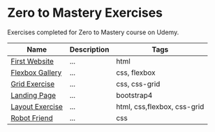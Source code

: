 # Zero to Mastery Exercises
Exercises completed for Zero to Mastery course on Udemy.

| Name                  | Description          | Tags                        |
| --------------------- | -------------------- | --------------------------- |
| [First Website](https://ann-dev.github.io/ztm-exercises/public/projects/ztm-first-website/) | ... | html |
| [Flexbox Gallery](https://ann-dev.github.io/ztm-exercises/public/projects/ztm-flexbox-gallery/) | ... | css, flexbox |
| [Grid Exercise](https://ann-dev.github.io/ztm-exercises/public/projects/ztm-grid-exercise/) | ... | css, css-grid |
| [Landing Page](https://ann-dev.github.io/ztm-exercises/public/projects/ztm-landing-page/) | ... | bootstrap4 |
| [Layout Exercise](https://ann-dev.github.io/ztm-exercises/public/projects/ztm-layout-exercise/)| ... | html, css,flexbox, css-grid |
| [Robot Friend](https://ann-dev.github.io/ztm-exercises/public/projects/ztm-robot-friend/) | ... | css |
